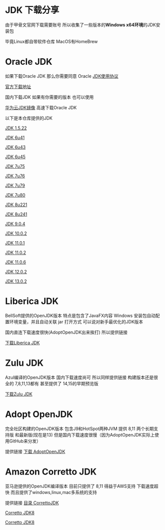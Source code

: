 # JDK 下载分享

由于甲骨文官网下载需要账号 所以收集了一些版本的**Windows x64环境**的JDK安装包

毕竟Linux都自带软件仓库 MacOS有HomeBrew


# Oracle JDK

如果下载Oracle JDK 那么你需要同意 Oracle [JDK使用协议][1]

[官方下载地址](https://www.oracle.com/java/technologies/javase-downloads.html)

国内下载JDK 如果有你需要的版本 也可以使用 

[华为云JDK镜像][2] 高速下载Oracle JDK

以下是本仓库提供的JDK

[JDK 1.5.22](https://github.com/LilithBristol/javajdkforwinx64/releases/tag/JDK1.5.22)

[JDK 6u41](https://github.com/LilithBristol/javajdkforwinx64/releases/tag/JDK1.6.41)

[JDK 6u43](https://github.com/LilithBristol/javajdkforwinx64/releases/tag/JDK1.6.43)

[JDK 6u45](https://github.com/LilithBristol/javajdkforwinx64/releases/tag/JDK1.6.45)

[JDK 7u75](https://github.com/LilithBristol/javajdkforwinx64/releases/tag/JDK1.7.75)

[JDK 7u76](https://github.com/LilithBristol/javajdkforwinx64/releases/tag/JDK1.7.76)

[JDK 7u79](https://github.com/LilithBristol/javajdkforwinx64/releases/tag/JDK1.7.79)

[JDK 7u80](https://github.com/LilithBristol/javajdkforwinx64/releases/tag/JDK1.7.80)

[JDK 8u221](https://github.com/LilithBristol/javajdkforwinx64/releases/tag/JDK8.221)

[JDK 8u241](https://github.com/LilithBristol/javajdkforwinx64/releases/tag/JDK8.241)

[JDK 9.0.4](https://github.com/LilithBristol/javajdkforwinx64/releases/tag/JDK9.0.4)

[JDK 10.0.2](https://github.com/LilithBristol/javajdkforwinx64/releases/tag/JDK10.0.2)

[JDK 11.0.1](https://github.com/LilithBristol/javajdkforwinx64/releases/tag/JDK11.0.1)

[JDK 11.0.2](https://github.com/LilithBristol/javajdkforwinx64/releases/tag/JDK11.0.2)

[JDK 11.0.6](https://github.com/LilithBristol/javajdkforwinx64/releases/tag/JDK11.0.6)

[JDK 12.0.2](https://github.com/LilithBristol/javajdkforwinx64/releases/tag/JDK12.0.2)

[JDK 13.0.2](https://github.com/LilithBristol/javajdkforwinx64/releases/tag/JDK13.0.2)

# Liberica JDK

BellSoft提供的OpenJDK版本 特点是包含了JavaFX内容
Windows 安装包自动配置环境变量，并且自动关联 jar 打开方式
可以说对新手最优化的JDK版本

国内直连下载速度很快(AdoptOpenJDK出来挨打) 所以提供链接

[下载Liberica JDK](https://bell-sw.com/)

# Zulu JDK

Azul编译的OpenJDK版本
国内下载速度尚可 所以同样提供链接
构建版本还是很全的 7,8,11,13都有 甚至提供了 14,15的早期预览版

[下载Zulu JDK](https://www.azul.com/downloads/zulu-community/?&architecture=x86-64-bit&package=jdk#)

# Adopt OpenJDK

完全社区构建的OpenJDK版本 包含J9和HotSpot两种JVM
提供 8,11 两个长期支持版 和最新版(现在是13)
但是国内下载速度很慢（因为AdoptOpenJDK实际上使用GitHub来分发）

提供链接
[下载 AdoptOpenJDK](https://adoptopenjdk.net/?variant=openjdk8&jvmVariant=hotspot)


# Amazon Corretto JDK

亚马逊提供的OpenJDK编译版本 目前只提供了 8,11
得益于AWS支持 下载速度超快
而且提供了windows,linux,mac多系统的支持

提供链接
[目录 CorrettoJDK](https://docs.aws.amazon.com/corretto/index.html)

[Corretto JDK8](https://docs.aws.amazon.com/corretto/latest/corretto-8-ug/downloads-list.html)

[Corretto JDK8](https://docs.aws.amazon.com/corretto/latest/corretto-11-ug/downloads-list.html)


[1]:https://www-sites.oracle.com/downloads/licenses/javase-license1.html#licenseContent
[2]:https://repo.huaweicloud.com/java/jdk/
